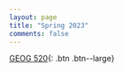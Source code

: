 ```yaml
---
layout: page
title: "Spring 2023"
comments: false
---
```


[GEOG 520](https://FM-Kim-psu.github.io/YearOne/Spring2023/GEOG520){: .btn .btn--large}
